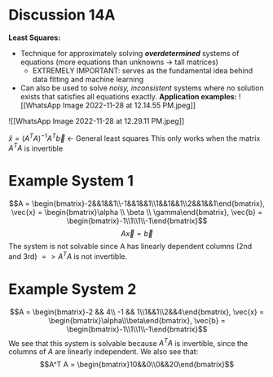 # **Discussion 14A**
**Least Squares:**
- Technique for approximately solving ***overdetermined*** systems of equations (more equations than unknowns -> tall matrices)
	- EXTREMELY IMPORTANT: serves as the fundamental idea behind data fitting and machine learning
- Can also be used to solve *noisy, inconsistent* systems where no solution exists that satisfies all equations exactly.
**Application examples:**
![[WhatsApp Image 2022-11-28 at 12.14.55 PM.jpeg]]

![[WhatsApp Image 2022-11-28 at 12.29.11 PM.jpeg]]

$\hat{x} = (A^T A)^{-1} A^T \vec{b}$   $\leftarrow$ General least squares
This only works when the matrix $A^T A$ is invertible
# Example System 1
$$A = \begin{bmatrix}-2&&1&&1\\-1&&1&&1\\1&&1&&1\\2&&1&&1\end{bmatrix}, \vec{x} = \begin{bmatrix}\alpha \\ \beta \\ \gamma\end{bmatrix}, \vec{b} = \begin{bmatrix}-1\\1\\1\\-1\end{bmatrix}$$
$$A\vec{x} = \vec{b}$$
The system is not solvable since A has linearly dependent columns (2nd and 3rd) $=> A^T A$ is not invertible.

# Example System 2
$$A = \begin{bmatrix}-2 && 4\\ -1 && 1\\1&&1\\2&&4\end{bmatrix}, \vec{x} = \begin{bmatrix}\alpha\\\beta\end{bmatrix}, \vec{b} = \begin{bmatrix}-1\\1\\1\\-1\end{bmatrix}$$
We see that this system is solvable because $A^T A$ is invertible, since the columns of $A$ are linearly independent. We also see that:
$$A^T A = \begin{bmatrix}10&&0\\0&&20\end{bmatrix}$$





